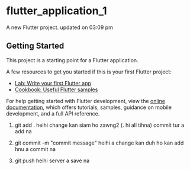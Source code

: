 # flutter_application_1

A new Flutter project. updated on 03:09 pm

## Getting Started

This project is a starting point for a Flutter application.

A few resources to get you started if this is your first Flutter project:

- [Lab: Write your first Flutter app](https://docs.flutter.dev/get-started/codelab)
- [Cookbook: Useful Flutter samples](https://docs.flutter.dev/cookbook)

For help getting started with Flutter development, view the
[online documentation](https://docs.flutter.dev/), which offers tutorials,
samples, guidance on mobile development, and a full API reference.

<!-- Git commands -->

1. git add .
 heihi change kan siam ho zawng2 (. hi all tihna) commit tur a add na

2. git commit -m "commit message"
    heihi a change kan duh ho kan add hnu a commit na

3. git push
    heihi server a save na
